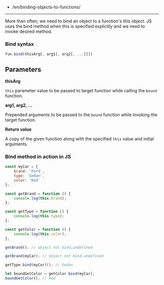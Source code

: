 -   /en/binding-objects-to-functions/

---

More than often, we need to bind an object to a function's this object. JS uses the bind method when this is specified explicitly and we need to invoke desired method.

### Bind syntax

```js
fun.bind(thisArg[, arg1[, arg2[, ...]]])
```

## Parameters

**thisArg**

`this` parameter value to be passed to target function while calling the `bound` function.

**arg1, arg2, ...**

Prepended arguments to be passed to the `bound` function while invoking the target function.

**Return value**

A copy of the given function along with the specified `this` value and initial arguments.

### Bind method in action in JS

```js
const myCar = {
    brand: 'Ford',
    type: 'Sedan',
    color: 'Red'
};

const getBrand = function () {
    console.log(this.brand);
};

const getType = function () {
    console.log(this.type);
};

const getColor = function () {
    console.log(this.color);
};

getBrand(); // object not bind,undefined

getBrand(myCar); // object not bind,undefined

getType.bind(myCar)(); // Sedan

let boundGetColor = getColor.bind(myCar);
boundGetColor(); // Red
```
